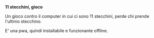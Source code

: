 **11 stecchini, gioco**

Un gioco contro il computer in cui ci sono 11 stecchini,
perde chi prende l'ultimo stecchino.

E' una pwa, quindi installabile e funzionante offline.
